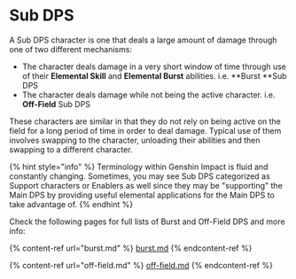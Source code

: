 # Sub DPS

A Sub DPS character is one that deals a large amount of damage through one of two different mechanisms:

* The character deals damage in a very short window of time through use of their **Elemental Skill** and **Elemental Burst** abilities. i.e. **Burst **Sub DPS
* The character deals damage while not being the active character. i.e. **Off-Field** Sub DPS

These characters are similar in that they do not rely on being active on the field for a long period of time in order to deal damage. Typical use of them involves swapping to the character, unloading their abilities and then swapping to a different character.

{% hint style="info" %}
Terminology within Genshin Impact is fluid and constantly changing. Sometimes, you may see Sub DPS categorized as Support characters or Enablers as well since they may be "supporting" the Main DPS by providing useful elemental applications for the Main DPS to take advantage of.
{% endhint %}

Check the following pages for full lists of Burst and Off-Field DPS and more info:

{% content-ref url="burst.md" %}
[burst.md](burst.md)
{% endcontent-ref %}

{% content-ref url="off-field.md" %}
[off-field.md](off-field.md)
{% endcontent-ref %}

